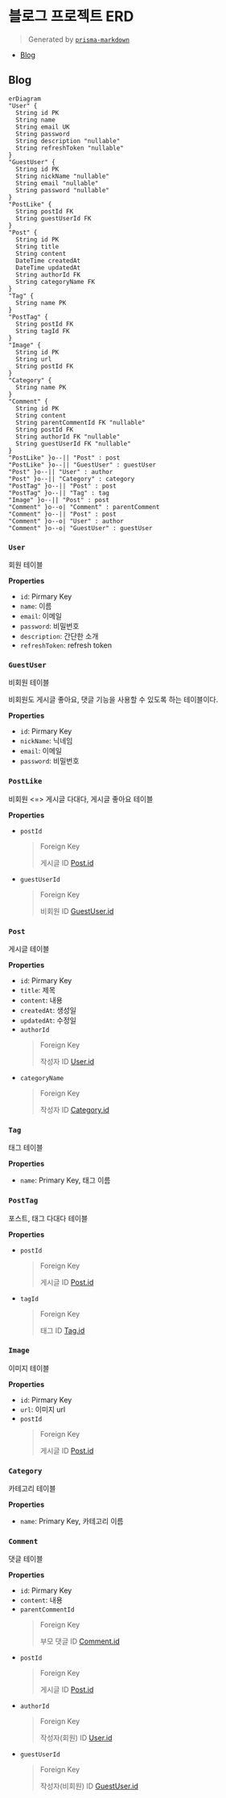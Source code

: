 # 블로그 프로젝트 ERD
> Generated by [`prisma-markdown`](https://github.com/samchon/prisma-markdown)

- [Blog](#blog)

## Blog
```mermaid
erDiagram
"User" {
  String id PK
  String name
  String email UK
  String password
  String description "nullable"
  String refreshToken "nullable"
}
"GuestUser" {
  String id PK
  String nickName "nullable"
  String email "nullable"
  String password "nullable"
}
"PostLike" {
  String postId FK
  String guestUserId FK
}
"Post" {
  String id PK
  String title
  String content
  DateTime createdAt
  DateTime updatedAt
  String authorId FK
  String categoryName FK
}
"Tag" {
  String name PK
}
"PostTag" {
  String postId FK
  String tagId FK
}
"Image" {
  String id PK
  String url
  String postId FK
}
"Category" {
  String name PK
}
"Comment" {
  String id PK
  String content
  String parentCommentId FK "nullable"
  String postId FK
  String authorId FK "nullable"
  String guestUserId FK "nullable"
}
"PostLike" }o--|| "Post" : post
"PostLike" }o--|| "GuestUser" : guestUser
"Post" }o--|| "User" : author
"Post" }o--|| "Category" : category
"PostTag" }o--|| "Post" : post
"PostTag" }o--|| "Tag" : tag
"Image" }o--|| "Post" : post
"Comment" }o--o| "Comment" : parentComment
"Comment" }o--|| "Post" : post
"Comment" }o--o| "User" : author
"Comment" }o--o| "GuestUser" : guestUser
```

### `User`
회원 테이블

**Properties**
  - `id`: Pirmary Key
  - `name`: 이름
  - `email`: 이메일
  - `password`: 비밀번호
  - `description`: 간단한 소개
  - `refreshToken`: refresh token

### `GuestUser`
비회원 테이블

비회원도 게시글 좋아요, 댓글 기능을 사용할 수 있도록 하는 테이블이다.

**Properties**
  - `id`: Pirmary Key
  - `nickName`: 닉네임
  - `email`: 이메일
  - `password`: 비밀번호

### `PostLike`
비회원 <=> 게시글 다대다, 게시글 좋아요 테이블

**Properties**
  - `postId`
    > Foreign Key
    > 
    > 게시글 ID [Post.id](#Post)
  - `guestUserId`
    > Foreign Key
    > 
    > 비회원 ID [GuestUser.id](#GuestUser)

### `Post`
게시글 테이블

**Properties**
  - `id`: Pirmary Key
  - `title`: 제목
  - `content`: 내용
  - `createdAt`: 생성일
  - `updatedAt`: 수정일
  - `authorId`
    > Foreign Key
    > 
    > 작성자 ID [User.id](#User)
  - `categoryName`
    > Foreign Key
    > 
    > 작성자 ID [Category.id](#Category)

### `Tag`
태그 테이블

**Properties**
  - `name`: Primary Key, 태그 이름

### `PostTag`
포스트, 태그 다대다 테이블

**Properties**
  - `postId`
    > Foreign Key
    > 
    > 게시글 ID [Post.id](#Post)
  - `tagId`
    > Foreign Key
    > 
    > 태그 ID [Tag.id](#Tag)

### `Image`
이미지 테이블

**Properties**
  - `id`: Pirmary Key
  - `url`: 이미지 url
  - `postId`
    > Foreign Key
    > 
    > 게시글 ID [Post.id](#Post)

### `Category`
카테고리 테이블

**Properties**
  - `name`: Primary Key, 카테고리 이름

### `Comment`
댓글 테이블

**Properties**
  - `id`: Pirmary Key
  - `content`: 내용
  - `parentCommentId`
    > Foreign Key
    > 
    > 부모 댓글 ID [Comment.id](#Comment)
  - `postId`
    > Foreign Key
    > 
    > 게시글 ID [Post.id](#Post)
  - `authorId`
    > Foreign Key
    > 
    > 작성자(회원) ID [User.id](#User)
  - `guestUserId`
    > Foreign Key
    > 
    > 작성자(비회원) ID [GuestUser.id](#GuestUser)